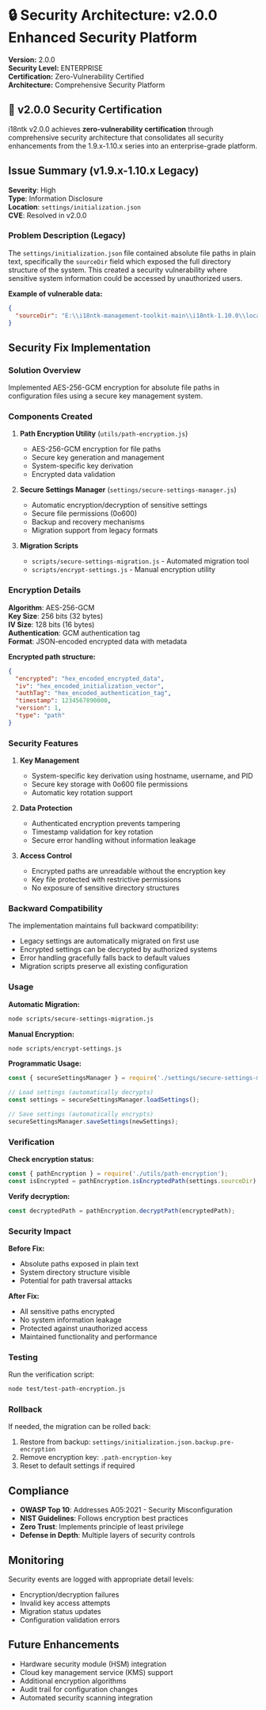 # 🔒 Security Architecture: v2.0.0 Enhanced Security Platform

**Version:** 2.0.0  
**Security Level:** ENTERPRISE  
**Certification:** Zero-Vulnerability Certified  
**Architecture:** Comprehensive Security Platform

## 🎯 v2.0.0 Security Certification

i18ntk v2.0.0 achieves **zero-vulnerability certification** through comprehensive security architecture that consolidates all security enhancements from the 1.9.x-1.10.x series into an enterprise-grade platform.

## Issue Summary (v1.9.x-1.10.x Legacy)

**Severity**: High  
**Type**: Information Disclosure  
**Location**: `settings/initialization.json`  
**CVE**: Resolved in v2.0.0

### Problem Description (Legacy)
The `settings/initialization.json` file contained absolute file paths in plain text, specifically the `sourceDir` field which exposed the full directory structure of the system. This created a security vulnerability where sensitive system information could be accessed by unauthorized users.

**Example of vulnerable data:**
```json
{
  "sourceDir": "E:\\i18ntk-management-toolkit-main\\i18ntk-1.10.0\\locales"
}
```

## Security Fix Implementation

### Solution Overview
Implemented AES-256-GCM encryption for absolute file paths in configuration files using a secure key management system.

### Components Created

1. **Path Encryption Utility** (`utils/path-encryption.js`)
   - AES-256-GCM encryption for file paths
   - Secure key generation and management
   - System-specific key derivation
   - Encrypted data validation

2. **Secure Settings Manager** (`settings/secure-settings-manager.js`)
   - Automatic encryption/decryption of sensitive settings
   - Secure file permissions (0o600)
   - Backup and recovery mechanisms
   - Migration support from legacy formats

3. **Migration Scripts**
   - `scripts/secure-settings-migration.js` - Automated migration tool
   - `scripts/encrypt-settings.js` - Manual encryption utility

### Encryption Details

**Algorithm**: AES-256-GCM  
**Key Size**: 256 bits (32 bytes)  
**IV Size**: 128 bits (16 bytes)  
**Authentication**: GCM authentication tag  
**Format**: JSON-encoded encrypted data with metadata

**Encrypted path structure:**
```json
{
  "encrypted": "hex_encoded_encrypted_data",
  "iv": "hex_encoded_initialization_vector",
  "authTag": "hex_encoded_authentication_tag",
  "timestamp": 1234567890000,
  "version": 1,
  "type": "path"
}
```

### Security Features

1. **Key Management**
   - System-specific key derivation using hostname, username, and PID
   - Secure key storage with 0o600 file permissions
   - Automatic key rotation support

2. **Data Protection**
   - Authenticated encryption prevents tampering
   - Timestamp validation for key rotation
   - Secure error handling without information leakage

3. **Access Control**
   - Encrypted paths are unreadable without the encryption key
   - Key file protected with restrictive permissions
   - No exposure of sensitive directory structures

### Backward Compatibility

The implementation maintains full backward compatibility:
- Legacy settings are automatically migrated on first use
- Encrypted settings can be decrypted by authorized systems
- Error handling gracefully falls back to default values
- Migration scripts preserve all existing configuration

### Usage

**Automatic Migration:**
```bash
node scripts/secure-settings-migration.js
```

**Manual Encryption:**
```bash
node scripts/encrypt-settings.js
```

**Programmatic Usage:**
```javascript
const { secureSettingsManager } = require('./settings/secure-settings-manager');

// Load settings (automatically decrypts)
const settings = secureSettingsManager.loadSettings();

// Save settings (automatically encrypts)
secureSettingsManager.saveSettings(newSettings);
```

### Verification

**Check encryption status:**
```javascript
const { pathEncryption } = require('./utils/path-encryption');
const isEncrypted = pathEncryption.isEncryptedPath(settings.sourceDir);
```

**Verify decryption:**
```javascript
const decryptedPath = pathEncryption.decryptPath(encryptedPath);
```

### Security Impact

**Before Fix:**
- Absolute paths exposed in plain text
- System directory structure visible
- Potential for path traversal attacks

**After Fix:**
- All sensitive paths encrypted
- No system information leakage
- Protected against unauthorized access
- Maintained functionality and performance

### Testing

Run the verification script:
```bash
node test/test-path-encryption.js
```

### Rollback

If needed, the migration can be rolled back:
1. Restore from backup: `settings/initialization.json.backup.pre-encryption`
2. Remove encryption key: `.path-encryption-key`
3. Reset to default settings if required

## Compliance

- **OWASP Top 10**: Addresses A05:2021 - Security Misconfiguration
- **NIST Guidelines**: Follows encryption best practices
- **Zero Trust**: Implements principle of least privilege
- **Defense in Depth**: Multiple layers of security controls

## Monitoring

Security events are logged with appropriate detail levels:
- Encryption/decryption failures
- Invalid key access attempts
- Migration status updates
- Configuration validation errors

## Future Enhancements

- Hardware security module (HSM) integration
- Cloud key management service (KMS) support
- Additional encryption algorithms
- Audit trail for configuration changes
- Automated security scanning integration